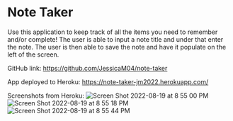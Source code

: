 # Note Taker

Use this application to keep track of all the items you need to remember and/or complete! The user is able to input a note title and under that enter the note.  The user is then able to save the note and have it populate on the left of the screen.


GitHub link:
https://github.com/JessicaM04/note-taker

App deployed to Heroku:
https://note-taker-jm2022.herokuapp.com/

Screenshots from Heroku:
![Screen Shot 2022-08-19 at 8 55 00 PM](https://user-images.githubusercontent.com/103011054/185723172-bcc0ca02-f791-41f8-9e50-f84abb3da151.png)
![Screen Shot 2022-08-19 at 8 55 18 PM](https://user-images.githubusercontent.com/103011054/185723184-16e2e88c-c141-4945-b2ad-45d0b0c30aeb.png)
![Screen Shot 2022-08-19 at 8 55 44 PM](https://user-images.githubusercontent.com/103011054/185723190-f42f0421-f6eb-4cfd-adee-cefac54ecbba.png)
